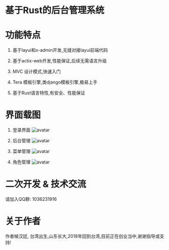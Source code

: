 # 基于Rust的后台管理系统

# 功能特点
1. 基于layui和x-admin开发,无缝对接layui前端代码

2. 基于actix-web开发,性能保证,后续无需语言升级

3. MVC 设计模式,快速入门

4. Tera 模板引擎,类django模板引擎,极易上手

5. 基于Rust语言特性,有安全、性能保证

# 界面载图
1. 登录界面
![avatar](https://github.com/houhanting/rust-admin/blob/master/image/login.png)

2. 后台管理
![avatar](https://github.com/houhanting/rust-admin/blob/master/image/right.png)

3. 菜单管理
![avatar](https://github.com/houhanting/rust-admin/blob/master/image/menus.png)

4. 角色管理
![avatar](https://github.com/houhanting/rust-admin/blob/master/image/roles.png)

# 二次开发 & 技术交流
请加入QQ群: 1036231916

# 关于作者
作者候汉廷, 台湾出生,山东长大,2018年回到台湾,目前正在创业当中,谢谢指导或支持!
